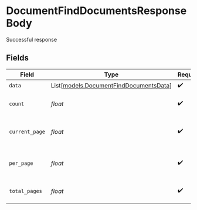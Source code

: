# DocumentFindDocumentsResponseBody

Successful response


## Fields

| Field                                                                            | Type                                                                             | Required                                                                         | Description                                                                      |
| -------------------------------------------------------------------------------- | -------------------------------------------------------------------------------- | -------------------------------------------------------------------------------- | -------------------------------------------------------------------------------- |
| `data`                                                                           | List[[models.DocumentFindDocumentsData](../models/documentfinddocumentsdata.md)] | :heavy_check_mark:                                                               | N/A                                                                              |
| `count`                                                                          | *float*                                                                          | :heavy_check_mark:                                                               | The total number of items.                                                       |
| `current_page`                                                                   | *float*                                                                          | :heavy_check_mark:                                                               | The current page number, starts at 1.                                            |
| `per_page`                                                                       | *float*                                                                          | :heavy_check_mark:                                                               | The number of items per page.                                                    |
| `total_pages`                                                                    | *float*                                                                          | :heavy_check_mark:                                                               | The total number of pages.                                                       |